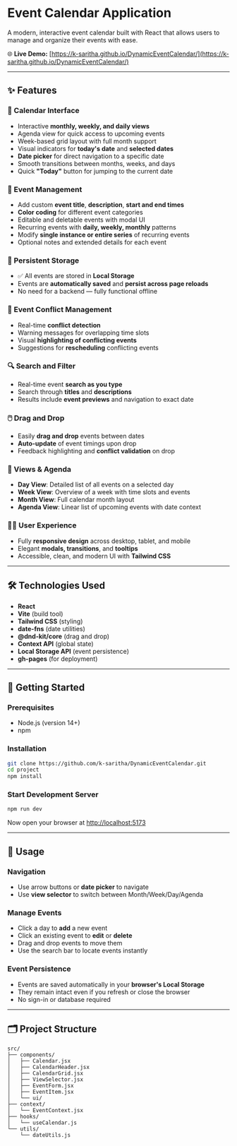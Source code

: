 
# Event Calendar Application

A modern, interactive event calendar built with React that allows users to manage and organize their events with ease.

🌐 **Live Demo:** [https://k-saritha.github.io/DynamicEventCalendar/](https://k-saritha.github.io/DynamicEventCalendar/)

---

## ✨ Features

### 📅 Calendar Interface
- Interactive **monthly, weekly, and daily views**
- Agenda view for quick access to upcoming events
- Week-based grid layout with full month support
- Visual indicators for **today's date** and **selected dates**
- **Date picker** for direct navigation to a specific date
- Smooth transitions between months, weeks, and days
- Quick **"Today"** button for jumping to the current date

### 📝 Event Management
- Add custom **event title**, **description**, **start and end times**
- **Color coding** for different event categories
- Editable and deletable events with modal UI
- Recurring events with **daily, weekly, monthly** patterns
- Modify **single instance or entire series** of recurring events
- Optional notes and extended details for each event

### 💾 Persistent Storage
- ✅ All events are stored in **Local Storage**
- Events are **automatically saved** and **persist across page reloads**
- No need for a backend — fully functional offline

### 🔁 Event Conflict Management
- Real-time **conflict detection**
- Warning messages for overlapping time slots
- Visual **highlighting of conflicting events**
- Suggestions for **rescheduling** conflicting events

### 🔍 Search and Filter
- Real-time event **search as you type**
- Search through **titles** and **descriptions**
- Results include **event previews** and navigation to exact date

### 🖱️ Drag and Drop
- Easily **drag and drop** events between dates
- **Auto-update** of event timings upon drop
- Feedback highlighting and **conflict validation** on drop

### 🎯 Views & Agenda
- **Day View**: Detailed list of all events on a selected day
- **Week View**: Overview of a week with time slots and events
- **Month View**: Full calendar month layout
- **Agenda View**: Linear list of upcoming events with date context

### 🧑‍💻 User Experience
- Fully **responsive design** across desktop, tablet, and mobile
- Elegant **modals, transitions**, and **tooltips**
- Accessible, clean, and modern UI with **Tailwind CSS**

---

## 🛠️ Technologies Used

- **React**
- **Vite** (build tool)
- **Tailwind CSS** (styling)
- **date-fns** (date utilities)
- **@dnd-kit/core** (drag and drop)
- **Context API** (global state)
- **Local Storage API** (event persistence)
- **gh-pages** (for deployment)

---

## 🚀 Getting Started

### Prerequisites
- Node.js (version 14+)
- npm

### Installation

```bash
git clone https://github.com/k-saritha/DynamicEventCalendar.git
cd project
npm install
````

### Start Development Server

```bash
npm run dev
```

Now open your browser at [http://localhost:5173](http://localhost:5173)

---

## 🧭 Usage

### Navigation

* Use arrow buttons or **date picker** to navigate
* Use **view selector** to switch between Month/Week/Day/Agenda


### Manage Events

* Click a day to **add** a new event
* Click an existing event to **edit** or **delete**
* Drag and drop events to move them
* Use the search bar to locate events instantly

### Event Persistence

* Events are saved automatically in your **browser's Local Storage**
* They remain intact even if you refresh or close the browser
* No sign-in or database required

---

## 🗂️ Project Structure

```
src/
├── components/
│   ├── Calendar.jsx
│   ├── CalendarHeader.jsx
│   ├── CalendarGrid.jsx
│   ├── ViewSelector.jsx
│   ├── EventForm.jsx
│   ├── EventItem.jsx
│   └── ui/
├── context/
│   └── EventContext.jsx
├── hooks/
│   └── useCalendar.js
└── utils/
    └── dateUtils.js
```


